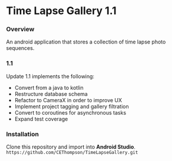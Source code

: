 ﻿# Time Lapse Gallery 1.1

### Overview
An android application that stores a collection of time lapse photo sequences.

### 1.1

Update 1.1 implements the following:

* Convert from a java to kotlin
* Restructure database schema
* Refactor to CameraX in order to improve UX
* Implement project tagging and gallery filtration
* Convert to coroutines for asynchronous tasks
* Expand test coverage

### Installation 
Clone this repository and import into **Android Studio**.
`https://github.com/CEThompson/TimeLapseGallery.git`
